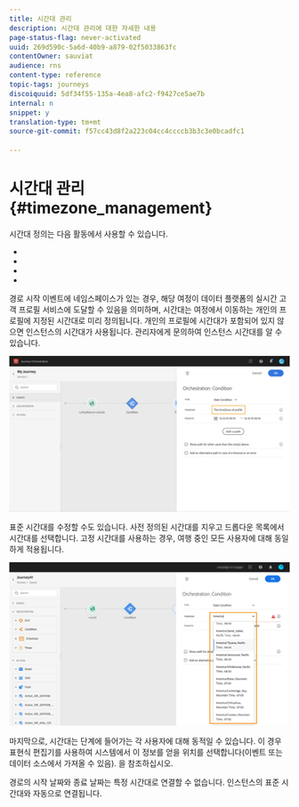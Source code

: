 ```yaml
---
title: 시간대 관리
description: 시간대 관리에 대한 자세한 내용
page-status-flag: never-activated
uuid: 269d590c-5a6d-40b9-a879-02f5033863fc
contentOwner: sauviat
audience: rns
content-type: reference
topic-tags: journeys
discoiquuid: 5df34f55-135a-4ea8-afc2-f9427ce5ae7b
internal: n
snippet: y
translation-type: tm+mt
source-git-commit: f57cc43d8f2a223c04cc4ccccb3b3c3e0bcadfc1

---
```




# 시간대 관리 {#timezone_management}

시간대 정의는 다음 활동에서 사용할 수 있습니다.

* [](../building-journeys/condition-activity.md#time_condition)
* [](../building-journeys/condition-activity.md#date_condition)
* [](../building-journeys/wait-activity.md#custom)
* [](../building-journeys/wait-activity.md#fixed_date)

경로 시작 이벤트에 네임스페이스가 있는 경우, 해당 여정이 데이터 플랫폼의 실시간 고객 프로필 서비스에 도달할 수 있음을 의미하며, 시간대는 여정에서 이동하는 개인의 프로필에 지정된 시간대로 미리 정의됩니다. 개인의 프로필에 시간대가 포함되어 있지 않으면 인스턴스의 시간대가 사용됩니다. 관리자에게 문의하여 인스턴스 시간대를 알 수 있습니다.

![](../assets/journey73.png)

표준 시간대를 수정할 수도 있습니다. 사전 정의된 시간대를 지우고 드롭다운 목록에서 시간대를 선택합니다. 고정 시간대를 사용하는 경우, 여행 중인 모든 사용자에 대해 동일하게 적용됩니다.

![](../assets/journey72.png)

마지막으로, 시간대는 단계에 들어가는 각 사용자에 대해 동적일 수 있습니다. 이 경우 표현식 편집기를 사용하여 시스템에서 이 정보를 얻을 위치를 선택합니다(이벤트 또는 데이터 소스에서 가져올 수 있음). 을 [](../expression/expressionadvanced.md)참조하십시오.


경로의 시작 날짜와 종료 날짜는 특정 시간대로 연결할 수 없습니다. 인스턴스의 표준 시간대와 자동으로 연결됩니다.
